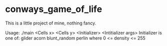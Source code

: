 # conways_game_of_life

This is a little project of mine, nothing fancy.

Usage: ./main \<Cells x\> \<Cells y\> \<Initializer\> \<Intitializer args\>
        Initializer is one of:
                glider
                acorn
                blunt_random
                perlin <density>    where 0 <= density <= 255
                
